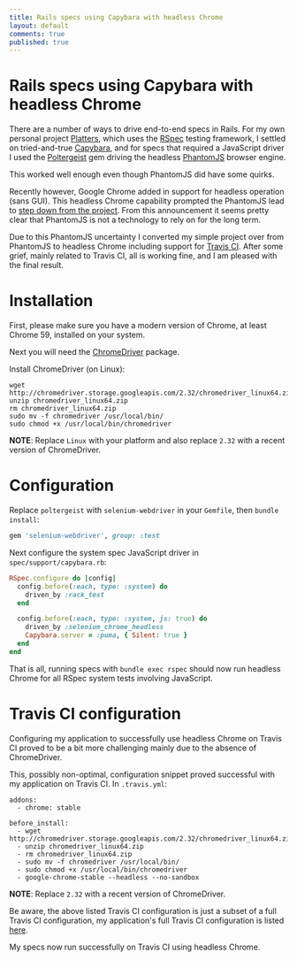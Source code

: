 ```yaml
---
title: Rails specs using Capybara with headless Chrome
layout: default
comments: true
published: true
---
```


Rails specs using Capybara with headless Chrome
===============================================

There are a number of ways to drive end-to-end specs in Rails. For my own
personal project [Platters](https://github.com/bluz71/platters), which uses the
[RSpec](http://rspec.info/) testing framework, I settled on tried-and-true
[Capybara](https://teamcapybara.github.io/capybara/), and for specs that
required a JavaScript driver I used the
[Poltergeist](https://github.com/teampoltergeist/poltergeist) gem driving the
headless [PhantomJS](http://phantomjs.org/) browser engine.

This worked well enough even though PhantomJS did have some quirks.

Recently however, Google Chrome added in support for headless operation (sans
GUI). This headless Chrome capability prompted the PhantomJS lead to
[step down from the project](https://groups.google.com/forum/#!msg/phantomjs/9aI5d-LDuNE/5Z3SMZrqAQAJ).
From this announcement it seems pretty clear that PhantomJS is not a
technology to rely on for the long term.

Due to this PhantomJS uncertainty I converted my simple project over from
PhantomJS to headless Chrome including support for
[Travis CI](https://travis-ci.org/). After some grief, mainly related to
Travis CI, all is working fine, and I am pleased with the final result.

Installation
============

First, please make sure you have a modern version of Chrome, at least Chrome
59, installed on your system.

Next you will need the
[ChromeDriver](https://sites.google.com/a/chromium.org/chromedriver/) package.

Install ChromeDriver (on Linux):

```
wget http://chromedriver.storage.googleapis.com/2.32/chromedriver_linux64.zip
unzip chromedriver_linux64.zip
rm chromedriver_linux64.zip
sudo mv -f chromedriver /usr/local/bin/
sudo chmod +x /usr/local/bin/chromedriver
```

**NOTE**: Replace `Linux` with your platform and also replace `2.32` with a
recent version of ChromeDriver.

Configuration
=============

Replace `poltergeist` with `selenium-webdriver` in your `Gemfile`, then `bundle
install`:

```ruby
gem 'selenium-webdriver', group: :test
```

Next configure the system spec JavaScript driver in `spec/support/capybara.rb`:

```ruby
RSpec.configure do |config|
  config.before(:each, type: :system) do
    driven_by :rack_test
  end

  config.before(:each, type: :system, js: true) do
    driven_by :selenium_chrome_headless
    Capybara.server = :puma, { Silent: true }
  end
end
```

That is all, running specs with `bundle exec rspec` should now run headless
Chrome for all RSpec system tests involving JavaScript.

Travis CI configuration
=======================

Configuring my application to successfully use headless Chrome on Travis CI
proved to be a bit more challenging mainly due to the absence of ChromeDriver.

This, possibly non-optimal, configuration snippet proved successful with my
application on Travis CI. In `.travis.yml`:

```
addons:
  - chrome: stable

before_install:
  - wget http://chromedriver.storage.googleapis.com/2.32/chromedriver_linux64.zip
  - unzip chromedriver_linux64.zip
  - rm chromedriver_linux64.zip
  - sudo mv -f chromedriver /usr/local/bin/
  - sudo chmod +x /usr/local/bin/chromedriver
  - google-chrome-stable --headless --no-sandbox
```

**NOTE**: Replace `2.32` with a recent version of ChromeDriver.

Be aware, the above listed Travis CI configuration is just a subset of a full
Travis CI configuration, my application's full Travis CI configuration is listed
[here](https://github.com/bluz71/platters/blob/master/.travis.yml).

My specs now run successfully on Travis CI using headless Chrome.
